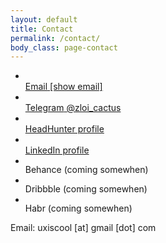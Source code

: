 ```yaml
---
layout: default
title: Contact
permalink: /contact/
body_class: page-contact
---
```


<div class="container">
  <section class="contacts-section">
    <div class="bio">
      <ul class="contacts-list" style="--contact-link-color:#e2e5e7">
        <!-- 1) Email (обфускация) -->
        <li class="contact-item">
          <a id="email-link" class="contact-block" href="#"
             data-user="loocsixu" data-host="moc.liamg" aria-label="Email">
            <span class="ci" aria-hidden="true">
              <img src="{{ site.baseurl }}/ui/apps_logo/contacts_gmail.svg" alt="">
            </span>
            <div class="contact-line">
              <span class="contact-title">Email</span>
              <span class="contact-hint" id="email-text">[show email]</span>
            </div>
          </a>
        </li>
        <!-- 2) Telegram -->
        <li class="contact-item">
          <a class="contact-block" href="https://t.me/zloi_cactus" target="_blank" rel="noopener" aria-label="Telegram: @zloi_cactus">
            <span class="ci" aria-hidden="true">
              <img src="{{ site.baseurl }}/ui/apps_logo/contacts_telegram.svg" alt="">
            </span>
            <div class="contact-line">
              <span class="contact-title">Telegram</span>
              <span class="contact-hint">@zloi_cactus</span>
            </div>
          </a>
        </li>
        <!-- 3) HeadHunter -->
        <li class="contact-item">
          <a class="contact-block" href="https://hh.ru/resume/1576350fff00cfce6f0039ed1f4a744741564d" target="_blank" rel="noopener" aria-label="HeadHunter profile">
            <span class="ci" aria-hidden="true">
              <img src="{{ site.baseurl }}/ui/apps_logo/contacts_hh.svg" alt="">
            </span>
            <div class="contact-line">
              <span class="contact-title">HeadHunter profile</span>
              <span class="contact-hint"></span>
            </div>
          </a>
        </li>
        <!-- 4) LinkedIn -->
        <li class="contact-item">
          <a class="contact-block" href="https://www.linkedin.com/in/uxvladimir/" target="_blank" rel="noopener" aria-label="LinkedIn profile">
            <span class="ci" aria-hidden="true">
              <img src="{{ site.baseurl }}/ui/apps_logo/contacts_linkedin.svg" alt="">
            </span>
            <div class="contact-line">
              <span class="contact-title">LinkedIn profile</span>
              <span class="contact-hint"></span>
            </div>
          </a>
        </li>
        <!-- 5) Behance (coming soon) -->
        <li class="contact-item disabled-text" aria-disabled="true">
          <span class="ci" aria-hidden="true">
            <img src="{{ site.baseurl }}/ui/apps_logo/contacts_behance.svg" alt="">
          </span>
          <div class="contact-line">
            <span class="contact-title">Behance</span>
            <span class="soon-tag">(coming somewhen)</span>
          </div>
        </li>
        <!-- 6) Dribbble (coming soon) -->
        <li class="contact-item disabled-text" aria-disabled="true">
          <span class="ci" aria-hidden="true">
            <img src="{{ site.baseurl }}/ui/apps_logo/contacts_dribbble.svg" alt="">
          </span>
          <div class="contact-line">
            <span class="contact-title">Dribbble</span>
            <span class="soon-tag">(coming somewhen)</span>
          </div>
        </li>
        <!-- 7) Habr (coming soon) -->
        <li class="contact-item disabled-text" aria-disabled="true">
          <span class="ci" aria-hidden="true">
            <img src="{{ site.baseurl }}/ui/apps_logo/contacts_habr.svg" alt="">
          </span>
          <div class="contact-line">
            <span class="contact-title">Habr</span>
            <span class="soon-tag">(coming somewhen)</span>
          </div>
        </li>
      </ul>
      <!-- email обфускация -->
      <script>
        (function () {
          var a = document.getElementById('email-link');
          if (!a) return;
          function rev(s){ return s.split('').reverse().join(''); }
          var addr = rev(a.dataset.user) + '@' + rev(a.dataset.host);
          a.href = 'mailto:' + addr;
          var t = document.getElementById('email-text');
          if (t) t.textContent = addr;
        })();
      </script>
      <noscript><p class="contact-hint">Email: uxiscool [at] gmail [dot] com</p></noscript>
      <div class="intro-divider"></div>
    </div>
  </section>
</div>
